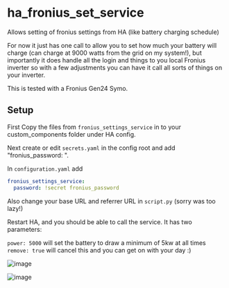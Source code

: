 # ha_fronius_set_service
Allows setting of fronius settings from HA (like battery charging schedule)

For now it just has one call to allow you to set how much your battery will charge (can charge at 9000 watts from the grid on my system!), but importantly it does handle all the login and things to you local Fronius inverter so with a few adjustments you can have it call all sorts of things on your inverter.  

This is tested with a Fronius Gen24 Symo. 




## Setup

First Copy the files from ```fronius_settings_service``` in to your custom_components folder under HA config.

Next create or edit ```secrets.yaml``` in the config root and add "fronius_password: <your password>".

In ```configuration.yaml``` add 

```yaml
fronius_settings_service:
  password: !secret fronius_password
```

Also change your base URL and referrer URL in ```script.py``` (sorry was too lazy!)



Restart HA, and you should be able to call the service. It has two parameters:

```power: 5000``` will set the battery to draw a minimum of 5kw at all times
```remove: true``` will cancel this and you can get on with your day :)

![image](https://github.com/user-attachments/assets/57d29b6c-18c3-4099-a5fd-6d052f548976)


![image](https://github.com/user-attachments/assets/5f8b7199-711c-4460-bb1a-f2f8ebad5d9b)
